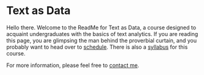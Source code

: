 # Text as Data

Hello there. Welcome to the ReadMe for Text as Data, a course designed to acquaint undergraduates with the basics of text analytics. If you are reading this page, you are glimpsing the man behind the proverbial curtain, and you probably want to head over to [schedule](schedule.md). There is also a [syllabus][] for this course.

For more information, please feel free to [contact me][].

[syllabus]: https://johnlaudun.net/teaching/courses/370/
[contact me]: https://johnlaudun.net/contact.html